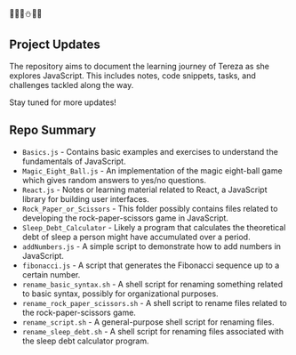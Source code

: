 🎄🎅🤶⛄️🧞‍♀️

## Project Updates

The repository aims to document the learning journey of Tereza as she explores JavaScript. This includes notes, code snippets, tasks, and challenges tackled along the way.

Stay tuned for more updates!

## Repo Summary

- `Basics.js` - Contains basic examples and exercises to understand the fundamentals of JavaScript.
- `Magic_Eight_Ball.js` - An implementation of the magic eight-ball game which gives random answers to yes/no questions.
- `React.js` - Notes or learning material related to React, a JavaScript library for building user interfaces.
- `Rock_Paper_or_Scissors` - This folder possibly contains files related to developing the rock-paper-scissors game in JavaScript.
- `Sleep_Debt_Calculator` - Likely a program that calculates the theoretical debt of sleep a person might have accumulated over a period.
- `addNumbers.js` - A simple script to demonstrate how to add numbers in JavaScript.
- `fibonacci.js` - A script that generates the Fibonacci sequence up to a certain number.
- `rename_basic_syntax.sh` - A shell script for renaming something related to basic syntax, possibly for organizational purposes.
- `rename_rock_paper_scissors.sh` - A shell script to rename files related to the rock-paper-scissors game.
- `rename_script.sh` - A general-purpose shell script for renaming files.
- `rename_sleep_debt.sh` - A shell script for renaming files associated with the sleep debt calculator program.
